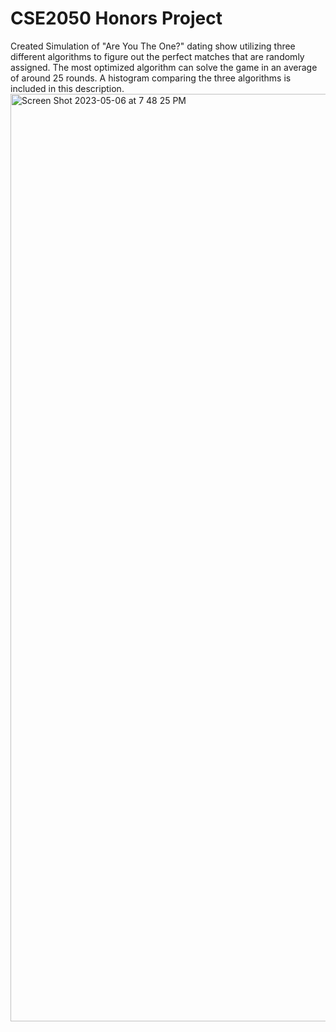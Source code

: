 # CSE2050 Honors Project
Created Simulation of "Are You The One?" dating show utilizing three different algorithms to figure out the perfect matches that are randomly assigned. 
The most optimized algorithm can solve the game in an average of around 25 rounds. 
A histogram comparing the three algorithms is included in this description.
<img width="1484" alt="Screen Shot 2023-05-06 at 7 48 25 PM" src="https://user-images.githubusercontent.com/126084566/236654514-d3954542-05c7-4e5c-8ec0-faa530186268.png">
